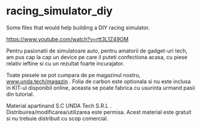 # racing_simulator_diy
Some files that would help building a DIY racing simulator.

https://www.youtube.com/watch?v=rtt3L1Z49OM

Pentru pasionatii de simulatoare auto, pentru amatorii de gadget-uri tech, am pus cap la cap un
device pe care il puteti confectiona acasa, cu piese relativ ieftine si cu un rezultat foarte incurajator.

Toate piesele se pot cumpara de pe magazinul nostru, www.unda.tech/magazin . Folia de
carbon este optionala si nu este inclusa in KIT-ul disponibil online, aceasta se poate fabrica cu usurinta
urmand pasii din tutorial.

Material apartinand S.C UNDA Tech S.R.L . Distribuirea/modificarea/utilizarea este permisa.
Acest material este gratuit si nu trebuie distribuit cu scop comercial.
